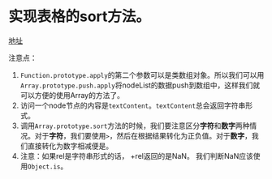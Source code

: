# 实现表格的sort方法。

[地址](https://codepen.io/anon/pen/BdboJQ)

注意点：

1. `Function.prototype.apply`的第二个参数可以是类数组对象。所以我们可以用`Array.prototype.push.apply`将nodeList的数据push到数组中，这样我们就可以方便的使用Array的方法了。
2. 访问一个node节点的内容是`textContent`。`textContent`总会返回字符串形式。
3. 调用`Array.prototype.sort`方法的时候，我们要注意区分**字符**和**数字**两种情况。对于**字符**，我们要使用`>`，然后在根据结果转化为正负值。对于**数字**，我们直接转化为数字相减便是。
4. 注意：如果rel是字符串形式的话， +rel返回的是NaN。 我们判断NaN应该使用`Object.is`。